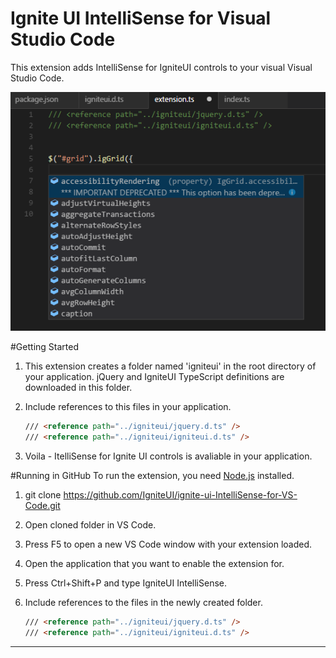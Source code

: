 ﻿# Ignite UI IntelliSense for Visual Studio Code

This extension adds IntelliSense for IgniteUI controls to your visual Visual Studio Code.


![](images/IntelliSense_Screenshot.png)


#Getting Started
1. This extension creates a folder named 'igniteui' in the root directory of your application. jQuery and IgniteUI TypeScript definitions are downloaded in this folder.
2. Include references to this files in your application.

    ```html
    /// <reference path="../igniteui/jquery.d.ts" />
    /// <reference path="../igniteui/igniteui.d.ts" />
    ```

3. Voila - ItelliSense for Ignite UI controls is avaliable in your application.

#Running in GitHub
To run the extension, you need [Node.js](https://nodejs.org/en/) installed.

1. git clone https://github.com/IgniteUI/ignite-ui-IntelliSense-for-VS-Code.git
2. Open cloned folder in VS Code.
3. Press F5 to open a new VS Code window with your extension loaded.
4. Open the application that you want to enable the extension for.
5. Press Ctrl+Shift+P and type IgniteUI IntelliSense.
6. Include references to the files in the newly created folder.

    ```html
    /// <reference path="../igniteui/jquery.d.ts" />
    /// <reference path="../igniteui/igniteui.d.ts" />
    ```




-----------------------------------------------------------------------------------------------------------


